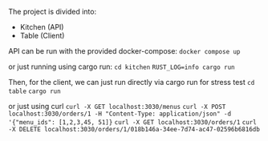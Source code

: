 The project is divided into:
- Kitchen (API)
- Table (Client)


API can be run with the provided docker-compose:
`docker compose up`

or just running using cargo run:
`cd kitchen`
`RUST_LOG=info cargo run`


Then, for the client, we can just run directly via cargo run for stress test
`cd table`
`cargo run`

or just using curl
`curl -X GET localhost:3030/menus`
`curl -X POST localhost:3030/orders/1 -H "Content-Type: application/json" -d '{"menu_ids": [1,2,3,45, 51]}`
`curl -X GET localhost:3030/orders/1`
`curl -X DELETE localhost:3030/orders/1/018b146a-34ee-7d74-ac47-02596b6816db`  
